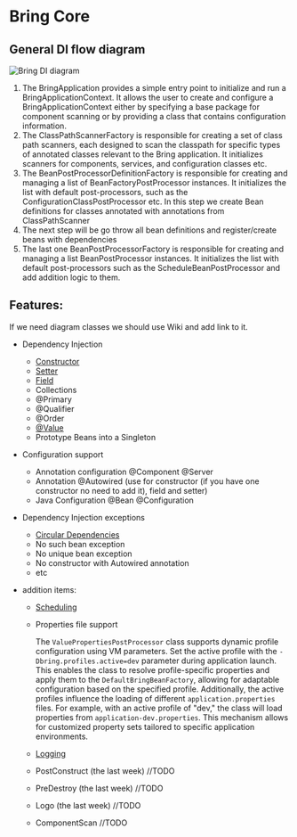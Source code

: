 # Bring Core

## General DI flow diagram

![Bring DI diagram](https://github.com/YevgenDemoTestOrganization/bring/assets/73576438/0e8d074a-3d49-4099-bf8e-68b029056cce)

1. The BringApplication provides a simple entry point to initialize and run a BringApplicationContext.
   It allows the user to create and configure a BringApplicationContext either by specifying a base package for component scanning or by providing a class that contains configuration information.
2. The ClassPathScannerFactory is responsible for creating a set of class path scanners, each designed to scan the classpath for specific types of annotated classes relevant to the Bring application. It initializes scanners for components, services, and configuration classes etc.
3. The BeanPostProcessorDefinitionFactory is responsible for creating and managing a list of BeanFactoryPostProcessor instances. It initializes the list with default post-processors, such as the ConfigurationClassPostProcessor etc. In this step we create Bean definitions for classes annotated with annotations from ClassPathScanner
4. The next step will be go throw all bean definitions and register/create beans with dependencies
5. The last one BeanPostProcessorFactory is responsible for creating and managing a list BeanPostProcessor instances. 
It initializes the list with default post-processors such as the ScheduleBeanPostProcessor and add addition logic to them.


## Features:

If we need diagram classes we should use Wiki and add link to it.

 - Dependency Injection
   - [Constructor](core/Constructor.md)
   - [Setter](core/Setter.md)
   - [Field](core/Field.md)
   - Collections
   - @Primary
   - @Qualifier
   - @Order
   - [@Value](core/Value.md)
   - Prototype Beans into a Singleton


 - Configuration support
   - Annotation configuration @Component @Server
   - Annotation @Autowired (use for constructor (if you have one constructor no need to add it), field and setter)
   - Java Configuration @Bean @Configuration


- Dependency Injection exceptions
  - [Circular Dependencies](core/CircularDependencies.md)
  - No such bean exception
  - No unique bean exception
  - No constructor with Autowired annotation
  - etc


- addition items:
  - [Scheduling](core/Scheduling.md)
  - Properties file support 

    
    The `ValuePropertiesPostProcessor` class supports dynamic profile configuration using VM parameters. 
    Set the active profile with the `-Dbring.profiles.active=dev` parameter during application launch. 
    This enables the class to resolve profile-specific properties and apply them to the `DefaultBringBeanFactory`, allowing for adaptable configuration based on the specified profile. 
    Additionally, the active profiles influence the loading of different `application.properties` files. 
    For example, with an active profile of "dev," the class will load properties from `application-dev.properties`. This mechanism allows for customized property sets tailored to specific application environments.


  - [Logging](/features/core/Logging.md)
  - PostConstruct (the last week)  //TODO
  - PreDestroy (the last week)  //TODO
  - Logo  (the last week) //TODO
  - ComponentScan  //TODO